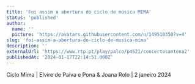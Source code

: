 ```yaml
---
title: 'Foi assim a abertura do ciclo de música MIMA'
status: 'published'
author:
  name: ''
  picture: 'https://avatars.githubusercontent.com/u/149510350?v=4'
slug: 'foi-assim-a-abertura-do-ciclo-de-musica-mima'
description: ''
externalUrl: 'https://www.rtp.pt/play/palco/p4521/concertosantena2'
publishedAt: '2024-01-17T22:14:51.000Z'
---
```


Ciclo Mima | Elvire de Paiva e Pona & Joana Rolo | 2 janeiro 2024
